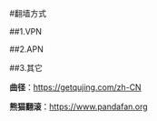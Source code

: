 #翻墙方式

##1.VPN


##2.APN

##3.其它

**曲径**：<https://getqujing.com/zh-CN>

**熊猫翻滚**：<https://www.pandafan.org>